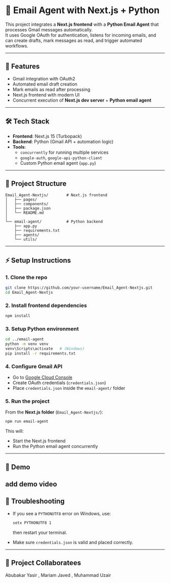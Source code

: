 # 📧 Email Agent with Next.js + Python

This project integrates a **Next.js frontend** with a **Python Email Agent** that processes Gmail messages automatically.  
It uses Google OAuth for authentication, listens for incoming emails, and can create drafts, mark messages as read, and trigger automated workflows.

---

## 🚀 Features
- Gmail integration with OAuth2
- Automated email draft creation
- Mark emails as read after processing
- Next.js frontend with modern UI
- Concurrent execution of **Next.js dev server** + **Python email agent**

---

## 🛠️ Tech Stack
- **Frontend**: Next.js 15 (Turbopack)
- **Backend**: Python (Gmail API + automation logic)
- **Tools**: 
  - `concurrently` for running multiple services
  - `google-auth`, `google-api-python-client`
  - Custom Python email agent (`app.py`)

---

## 📂 Project Structure
```
Email_Agent-Nextjs/        # Next.js frontend
│   ├── pages/
│   ├── components/
│   ├── package.json
│   └── README.md
│
└── email-agent/           # Python backend
    ├── app.py
    ├── requirements.txt
    ├── agents/
    └── utils/
```

---

## ⚡ Setup Instructions

### 1. Clone the repo
```bash
git clone https://github.com/your-username/Email_Agent-Nextjs.git
cd Email_Agent-Nextjs
```

### 2. Install frontend dependencies
```bash
npm install
```

### 3. Setup Python environment
```bash
cd ../email-agent
python -m venv venv
venv\Scripts\activate   # (Windows)
pip install -r requirements.txt
```

### 4. Configure Gmail API
- Go to [Google Cloud Console](https://console.cloud.google.com/)
- Create OAuth credentials (`credentials.json`)
- Place `credentials.json` inside the `email-agent/` folder

### 5. Run the project
From the **Next.js folder** (`Email_Agent-Nextjs/`):

```bash
npm run email-agent
```

This will:
- Start the Next.js frontend
- Run the Python email agent concurrently

---

## 🎥 Demo

add demo video
---

## 🐛 Troubleshooting

- If you see a `PYTHONUTF8` error on Windows, use:
  ```bash
  setx PYTHONUTF8 1
  ```
  then restart your terminal.

- Make sure `credentials.json` is valid and placed correctly.

---

## 📜 Project Collaboratees

Abubakar Yasir , Mariam Javed , Muhammad Uzair
